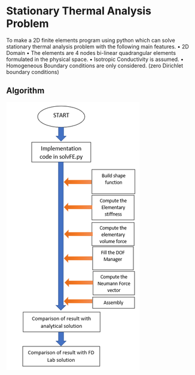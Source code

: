 # Stationary Thermal Analysis Problem

To make a 2D finite elements program using python which can solve stationary thermal analysis problem with the following main features.
• 2D Domain
• The elements are 4 nodes bi-linear quadrangular elements formulated in the physical space.
• Isotropic Conductivity is assumed.
• Homogeneous Boundary conditions are only considered. (zero Dirichlet boundary conditions)

## Algorithm

![](images//Screenshot%202022-09-27%20211927.png)